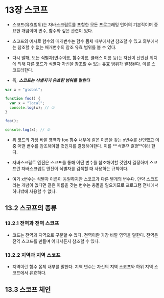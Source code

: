 # 13장 스코프

- 스코프(유효범위)는 자바스크립트를 포함한 모든 프로그래밍 언어의 기본적이며 중요한 개념이며 변수, 함수와 깊은 관련이 있다.

- 스코프의 예시로 함수의 매개변수는 함수 몸체 내부에서만 참조할 수 있고 외부에서는 참조할 수 없는 매개변수의 참조 유효 범위를 볼 수 있다.

- 다시 말해, 모든 식별자(변수이름, 함수이름, 클래스 이름 등)는 자신이 선언된 위치에 의해 다른 코드가 식별자 자신을 참조할 수 있는 유효 범위가 결정된다. 이를 스코프라한다.

- 즉, **_스코프는 식별자가 유효한 범위를 말한다_**

```javascript
var x = "global";

function foo() {
  var x = "local";
  console.log(x); // ①
}

foo();

console.log(x); // ②
```

- 위 코드의 가장 바깥 영역과 foo 함수 내부에 같은 이름을 갖는 x변수를 선언했고 이 중 어떤 변수를 참조해야할 것인지를 결정해야한다. 이를 **_식별자 결정_**이라 한다.

- 자바스크립트 엔진은 스코프를 통해 어떤 변수를 참조해야할 것인지 결정하며 스코프란 자바스크립트 엔진이 식별자를 검색할 때 사용하는 규칙이다.

- 여기 x변수는 식별자 이름이 동일하지만 스코프가 다른 별개의 변수다. 만약 스코프라는 개념이 없다면 같은 이름을 갖는 변수는 충돌을 일으키므로 프로그램 전체에서 하나밖에 사용할 수 없다.

## 13.2 스코프의 종류

### 13.2.1 전역과 전역 스코프

- 코드는 전역과 지역으로 구분할 수 있다. 전역이란 가장 바깥 영역을 말한다. 전역은 전역 스코프를 만들며 어디서든지 참조할 수 있다.

### 13.2.2 지역과 지역 스코프

- 지역이란 함수 몸체 내부를 말한다. 지역 변수는 자신의 지역 스코프와 하위 지역 스코프에서 유효하다.

## 13.3 스코프 체인
